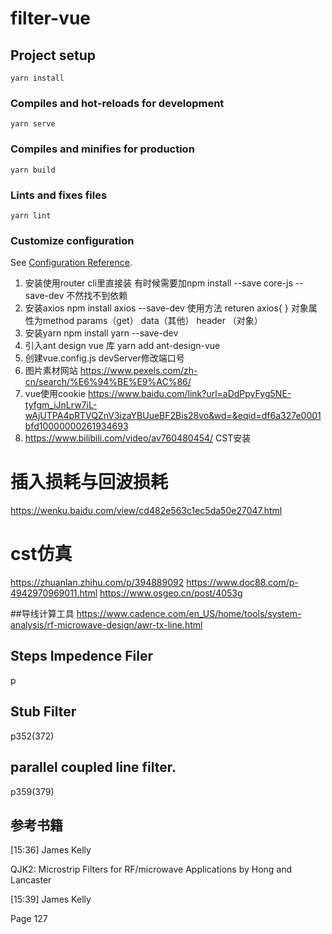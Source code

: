# filter-vue

## Project setup

```
yarn install
```

### Compiles and hot-reloads for development

```
yarn serve
```

### Compiles and minifies for production

```
yarn build
```

### Lints and fixes files

```
yarn lint
```

### Customize configuration

See [Configuration Reference](https://cli.vuejs.org/config/).

1. 安装使用router  cli里直接装
   有时候需要加npm install --save core-js --save-dev  不然找不到依赖
2. 安装axios  npm install axios --save-dev
   使用方法  returen axios{ } 对象属性为method  params（get）  data（其他） header （对象）
3. 安装yarn  npm install yarn --save-dev
4. 引入ant design vue 库 yarn add ant-design-vue
5. 创建vue.config.js devServer修改端口号
6. 图片素材网站 https://www.pexels.com/zh-cn/search/%E6%94%BE%E9%AC%86/
7. vue使用cookie  https://www.baidu.com/link?url=aDdPpyFyg5NE-tyfgm_iJnLrw7iL-wAjUTPA4pRTVQZnV3izaYBUueBF2Bis28vo&wd=&eqid=df6a327e0001bfd10000000261934693
8. https://www.bilibili.com/video/av760480454/ CST安装

# 插入损耗与回波损耗

https://wenku.baidu.com/view/cd482e563c1ec5da50e27047.html

# cst仿真

https://zhuanlan.zhihu.com/p/394889092
https://www.doc88.com/p-4942970969011.html
https://www.osgeo.cn/post/4053g

##导线计算工具
https://www.cadence.com/en_US/home/tools/system-analysis/rf-microwave-design/awr-tx-line.html

## Steps Impedence Filer

p

## Stub Filter

p352(372)

## parallel coupled line filter.

p359(379)

## 参考书籍


[15:36] James Kelly

QJK2: Microstrip Filters for RF/microwave Applications by Hong and Lancaster

[15:39] James Kelly

Page 127
